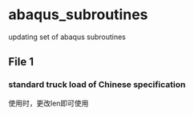 # abaqus_subroutines
updating set of abaqus subroutines
## File 1
### standard truck load of Chinese specification
使用时，更改len即可使用

